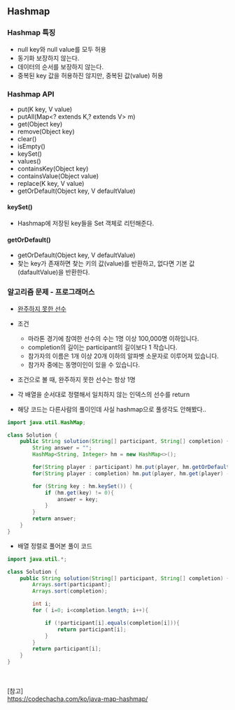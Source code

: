## Hashmap  

### Hashmap 특징  
- null key와 null value를 모두 허용  
- 동기화 보장하지 않는다.  
- 데이터의 순서를 보장하지 않는다.  
- 중복된 key 값을 허용하진 않지만, 중복된 값(value) 허용  

### Hashmap API  
- put(K key, V value)  
- putAll(Map<? extends K,? extends V> m)  
- get(Object key)  
- remove(Object key)  
- clear()  
- isEmpty()  
- keySet()  
- values()  
- containsKey(Object key)  
- containsValue(Object value)  
- replace(K key, V value)  
- getOrDefault(Object key, V defaultValue)  

#### keySet()  
- Hashmap에 저장된 key들을 Set 객체로 리턴해준다.  

#### getOrDefault()  
- getOrDefault(Object key, V defaultValue)  
- 찾는 key가 존재하면 찾는 키의 값(value)를 반환하고, 없다면 기본 값(dafaultValue)을 반환한다.  


### 알고리즘 문제 - 프로그래머스  
- [완주하지 못한 선수](https://programmers.co.kr/learn/courses/30/lessons/42576)  

- 조건  
  * 마라톤 경기에 참여한 선수의 수는 1명 이상 100,000명 이하입니다.  
  * completion의 길이는 participant의 길이보다 1 작습니다.  
  * 참가자의 이름은 1개 이상 20개 이하의 알파벳 소문자로 이루어져 있습니다.  
  * 참가자 중에는 동명이인이 있을 수 있습니다.  

- 조건으로 볼 때, 완주하지 못한 선수는 항상 1명  
- 각 배열을 순서대로 정렬해서 일치하지 않는 인덱스의 선수를 return  
- 해당 코드는 다른사람의 풀이인데 사실 hashmap으로 풀생각도 안해봤다..  

``` java
import java.util.HashMap;

class Solution {
    public String solution(String[] participant, String[] completion) {
        String answer = "";
        HashMap<String, Integer> hm = new HashMap<>();

        for(String player : participant) hm.put(player, hm.getOrDefault(player, 0) + 1);
        for(String player : completion) hm.put(player, hm.get(player) - 1);

        for (String key : hm.keySet()) {
            if (hm.get(key) != 0){
                answer = key;
            }
        }
        return answer;
    }
}
```

- 배열 정렬로 풀어본 풀이 코드  

``` java
import java.util.*;

class Solution {
    public String solution(String[] participant, String[] completion) {
        Arrays.sort(participant);
        Arrays.sort(completion);

        int i;
        for ( i=0; i<completion.length; i++){

            if (!participant[i].equals(completion[i])){
                return participant[i];
            }
        }
        return participant[i];
    }
}
```

&nbsp;  
&nbsp;  
[참고]  
<https://codechacha.com/ko/java-map-hashmap/>  
